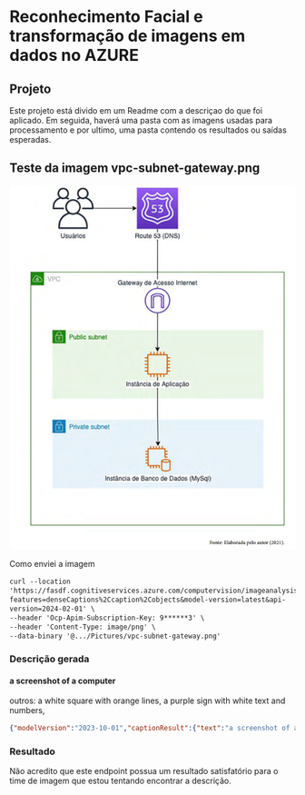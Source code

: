 # Reconhecimento Facial e transformação de imagens em dados no AZURE

## Projeto

Este projeto está divido em um Readme com a descriçao do que foi aplicado. Em seguida, haverá uma pasta com as imagens usadas para processamento e por ultimo, uma pasta contendo os resultados ou saídas esperadas.

## Teste da imagem vpc-subnet-gateway.png

![vpc + subnet + gateway](inputs/vpc-subnet-gateway.png)

Como enviei a imagem

```curl
curl --location 'https://fasdf.cognitiveservices.azure.com/computervision/imageanalysis:analyze?features=denseCaptions%2Ccaption%2Cobjects&model-version=latest&api-version=2024-02-01' \
--header 'Ocp-Apim-Subscription-Key: 9******3' \
--header 'Content-Type: image/png' \
--data-binary '@.../Pictures/vpc-subnet-gateway.png'
```

### Descrição gerada

#### a screenshot of a computer
outros: a white square with orange lines, a purple sign with white text and numbers, 
```json
{"modelVersion":"2023-10-01","captionResult":{"text":"a screenshot of a computer","confidence":0.8482656478881836},"denseCaptionsResult":{"values":[{"text":"a screenshot of a computer","confidence":0.8477903008460999,"boundingBox":{"x":0,"y":0,"w":624,"h":794}},{"text":"a white square with orange lines","confidence":0.7144460082054138,"boundingBox":{"x":292,"y":360,"w":55,"h":54}},{"text":"a purple sign with white text and numbers","confidence":0.7023639678955078,"boundingBox":{"x":274,"y":2,"w":91,"h":89}}]},"metadata":{"width":624,"height":794},"objectsResult":{"values":[]}}
```

### Resultado

Não acredito que este endpoint possua um resultado satisfatório para o time de imagem que estou tentando encontrar a descrição.